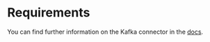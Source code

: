 # Requirements
<!-- to be updated -->
You can find further information on the Kafka connector in the [docs](https://docs.open-metadata.org/connectors/objectstore/s3).